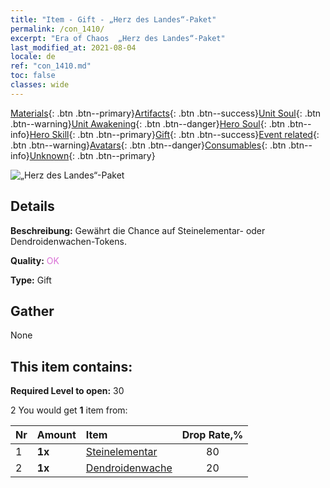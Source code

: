 ```yaml
---
title: "Item - Gift - „Herz des Landes“-Paket"
permalink: /con_1410/
excerpt: "Era of Chaos  „Herz des Landes“-Paket"
last_modified_at: 2021-08-04
locale: de
ref: "con_1410.md"
toc: false
classes: wide
---
```

 [Materials](/ItemsDE/){: .btn .btn--primary}[Artifacts](/ItemsDE/Artifacts/){: .btn .btn--success}[Unit Soul](/ItemsDE/UnitSoul/){: .btn .btn--warning}[Unit Awakening](/ItemsDE/UnitAwakening/){: .btn .btn--danger}[Hero Soul](/ItemsDE/HeroSoul/){: .btn .btn--info}[Hero Skill](/ItemsDE/HeroSkill/){: .btn .btn--primary}[Gift](/ItemsDE/Gift/){: .btn .btn--success}[Event related](/ItemsDE/Events/){: .btn .btn--warning}[Avatars](/ItemsDE/Avatars/){: .btn .btn--danger}[Consumables](/ItemsDE/Consumables/){: .btn .btn--info}[Unknown](/ItemsDE/Unknown/){: .btn .btn--primary}

 ![„Herz des Landes“-Paket](/images/t/i_907024.png)

## Details
 **Beschreibung:** Gewährt die Chance auf Steinelementar- oder Dendroidenwachen-Tokens.

 **Quality:** <span style="color: #DA70D6">OK</span>

 **Type:** Gift

## Gather

  None

## This item contains:

 **Required Level to open:** 30

 2 You would get **1** item  from:

  | Nr | Amount |     Item    | Drop Rate,% |
  |:---|:-------|:------------|:---------:|
  | 1 |  **1x** | [Steinelementar](/ItemsDE/unt_266/) | 80 | 
  | 2 |  **1x** | [Dendroidenwache](/ItemsDE/unt_203/) | 20 | 
